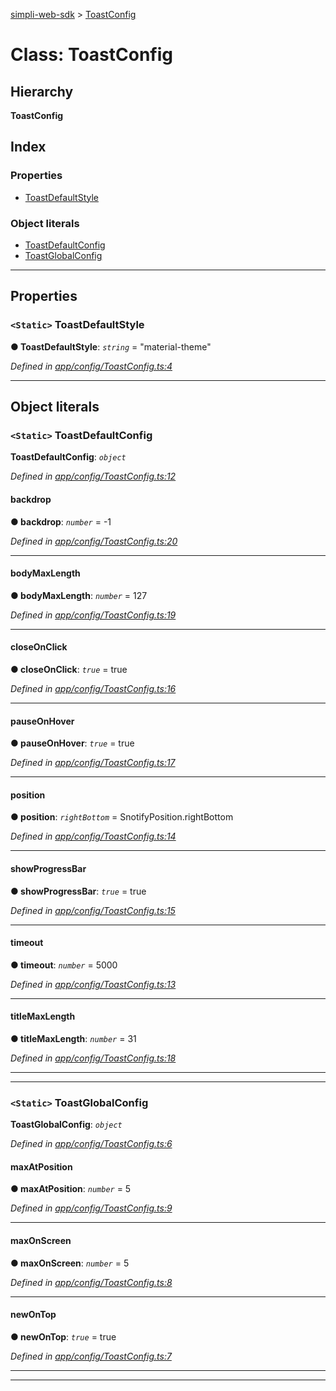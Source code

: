 [simpli-web-sdk](../README.md) > [ToastConfig](../classes/toastconfig.md)

# Class: ToastConfig

## Hierarchy

**ToastConfig**

## Index

### Properties

* [ToastDefaultStyle](toastconfig.md#toastdefaultstyle)

### Object literals

* [ToastDefaultConfig](toastconfig.md#toastdefaultconfig)
* [ToastGlobalConfig](toastconfig.md#toastglobalconfig)

---

## Properties

<a id="toastdefaultstyle"></a>

### `<Static>` ToastDefaultStyle

**● ToastDefaultStyle**: *`string`* = "material-theme"

*Defined in [app/config/ToastConfig.ts:4](https://github.com/simplitech/simpli-web-sdk/blob/2a29ffa/src/app/config/ToastConfig.ts#L4)*

___

## Object literals

<a id="toastdefaultconfig"></a>

### `<Static>` ToastDefaultConfig

**ToastDefaultConfig**: *`object`*

*Defined in [app/config/ToastConfig.ts:12](https://github.com/simplitech/simpli-web-sdk/blob/2a29ffa/src/app/config/ToastConfig.ts#L12)*

<a id="toastdefaultconfig.backdrop"></a>

####  backdrop

**● backdrop**: *`number`* =  -1

*Defined in [app/config/ToastConfig.ts:20](https://github.com/simplitech/simpli-web-sdk/blob/2a29ffa/src/app/config/ToastConfig.ts#L20)*

___
<a id="toastdefaultconfig.bodymaxlength"></a>

####  bodyMaxLength

**● bodyMaxLength**: *`number`* = 127

*Defined in [app/config/ToastConfig.ts:19](https://github.com/simplitech/simpli-web-sdk/blob/2a29ffa/src/app/config/ToastConfig.ts#L19)*

___
<a id="toastdefaultconfig.closeonclick"></a>

####  closeOnClick

**● closeOnClick**: *`true`* = true

*Defined in [app/config/ToastConfig.ts:16](https://github.com/simplitech/simpli-web-sdk/blob/2a29ffa/src/app/config/ToastConfig.ts#L16)*

___
<a id="toastdefaultconfig.pauseonhover"></a>

####  pauseOnHover

**● pauseOnHover**: *`true`* = true

*Defined in [app/config/ToastConfig.ts:17](https://github.com/simplitech/simpli-web-sdk/blob/2a29ffa/src/app/config/ToastConfig.ts#L17)*

___
<a id="toastdefaultconfig.position"></a>

####  position

**● position**: *`rightBottom`* =  SnotifyPosition.rightBottom

*Defined in [app/config/ToastConfig.ts:14](https://github.com/simplitech/simpli-web-sdk/blob/2a29ffa/src/app/config/ToastConfig.ts#L14)*

___
<a id="toastdefaultconfig.showprogressbar"></a>

####  showProgressBar

**● showProgressBar**: *`true`* = true

*Defined in [app/config/ToastConfig.ts:15](https://github.com/simplitech/simpli-web-sdk/blob/2a29ffa/src/app/config/ToastConfig.ts#L15)*

___
<a id="toastdefaultconfig.timeout"></a>

####  timeout

**● timeout**: *`number`* = 5000

*Defined in [app/config/ToastConfig.ts:13](https://github.com/simplitech/simpli-web-sdk/blob/2a29ffa/src/app/config/ToastConfig.ts#L13)*

___
<a id="toastdefaultconfig.titlemaxlength"></a>

####  titleMaxLength

**● titleMaxLength**: *`number`* = 31

*Defined in [app/config/ToastConfig.ts:18](https://github.com/simplitech/simpli-web-sdk/blob/2a29ffa/src/app/config/ToastConfig.ts#L18)*

___

___
<a id="toastglobalconfig"></a>

### `<Static>` ToastGlobalConfig

**ToastGlobalConfig**: *`object`*

*Defined in [app/config/ToastConfig.ts:6](https://github.com/simplitech/simpli-web-sdk/blob/2a29ffa/src/app/config/ToastConfig.ts#L6)*

<a id="toastglobalconfig.maxatposition"></a>

####  maxAtPosition

**● maxAtPosition**: *`number`* = 5

*Defined in [app/config/ToastConfig.ts:9](https://github.com/simplitech/simpli-web-sdk/blob/2a29ffa/src/app/config/ToastConfig.ts#L9)*

___
<a id="toastglobalconfig.maxonscreen"></a>

####  maxOnScreen

**● maxOnScreen**: *`number`* = 5

*Defined in [app/config/ToastConfig.ts:8](https://github.com/simplitech/simpli-web-sdk/blob/2a29ffa/src/app/config/ToastConfig.ts#L8)*

___
<a id="toastglobalconfig.newontop"></a>

####  newOnTop

**● newOnTop**: *`true`* = true

*Defined in [app/config/ToastConfig.ts:7](https://github.com/simplitech/simpli-web-sdk/blob/2a29ffa/src/app/config/ToastConfig.ts#L7)*

___

___


